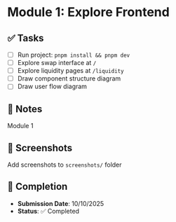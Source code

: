 # Module 1: Explore Frontend

## ✅ Tasks

- [ ] Run project: `pnpm install && pnpm dev`
- [ ] Explore swap interface at `/`
- [ ] Explore liquidity pages at `/liquidity`
- [ ] Draw component structure diagram
- [ ] Draw user flow diagram

## 📝 Notes

Module 1

## 📸 Screenshots

Add screenshots to `screenshots/` folder

## 📅 Completion

- **Submission Date**: 10/10/2025
- **Status**: ✅ Completed

